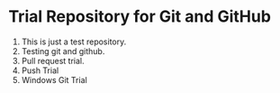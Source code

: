 # Trial Repository for Git and GitHub
1. This is just a test repository.
2. Testing git and github.
3. Pull request trial.
4. Push Trial
5. Windows Git Trial